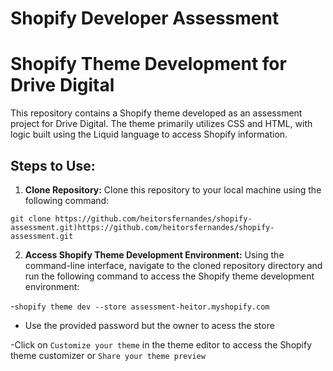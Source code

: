 # Shopify Developer Assessment

# Shopify Theme Development for Drive Digital

This repository contains a Shopify theme developed as an assessment project for Drive Digital. The theme primarily utilizes CSS and HTML, with logic built using the Liquid language to access Shopify information.

## Steps to Use:

1. **Clone Repository:** Clone this repository to your local machine using the following command:

```git clone https://github.com/heitorsfernandes/shopify-assessment.git)https://github.com/heitorsfernandes/shopify-assessment.git```


2. **Access Shopify Theme Development Environment:** Using the command-line interface, navigate to the cloned repository directory and run the following command to access the Shopify theme development environment:

-```shopify theme dev --store assessment-heitor.myshopify.com```
- Use the provided password but the owner to acess the store

-Click on `Customize your theme` in the theme editor to access the Shopify theme customizer or `Share your theme preview`



